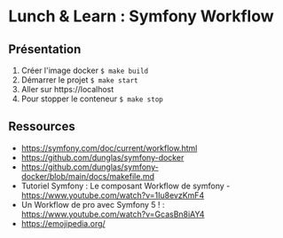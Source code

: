 # Lunch & Learn : Symfony Workflow

## Présentation

1. Créer l'image docker `$ make build`
2. Démarrer le projet `$ make start`
3. Aller sur https://localhost
4. Pour stopper le conteneur `$ make stop`

## Ressources

* https://symfony.com/doc/current/workflow.html
* https://github.com/dunglas/symfony-docker
* https://github.com/dunglas/symfony-docker/blob/main/docs/makefile.md
* Tutoriel Symfony : Le composant Workflow de symfony - https://www.youtube.com/watch?v=1Iu8evzKmF4
* Un Workflow de pro avec Symfony 5 ! : https://www.youtube.com/watch?v=GcasBn8iAY4
* https://emojipedia.org/

